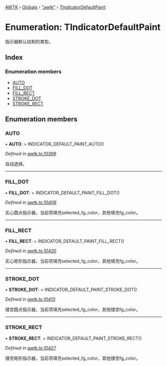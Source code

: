 [AWTK](../README.md) › [Globals](../globals.md) › ["awtk"](../modules/_awtk_.md) › [TIndicatorDefaultPaint](_awtk_.tindicatordefaultpaint.md)

# Enumeration: TIndicatorDefaultPaint

指示器默认绘制的类型。

## Index

### Enumeration members

* [AUTO](_awtk_.tindicatordefaultpaint.md#auto)
* [FILL_DOT](_awtk_.tindicatordefaultpaint.md#fill_dot)
* [FILL_RECT](_awtk_.tindicatordefaultpaint.md#fill_rect)
* [STROKE_DOT](_awtk_.tindicatordefaultpaint.md#stroke_dot)
* [STROKE_RECT](_awtk_.tindicatordefaultpaint.md#stroke_rect)

## Enumeration members

###  AUTO

• **AUTO**: =  INDICATOR_DEFAULT_PAINT_AUTO()

*Defined in [awtk.ts:10399](https://github.com/zlgopen/awtk-binding/blob/540939e/tools/code_gen/js/output/awtk.ts#L10399)*

自动选择。

___

###  FILL_DOT

• **FILL_DOT**: =  INDICATOR_DEFAULT_PAINT_FILL_DOT()

*Defined in [awtk.ts:10406](https://github.com/zlgopen/awtk-binding/blob/540939e/tools/code_gen/js/output/awtk.ts#L10406)*

实心圆点指示器，当前项填充selected_fg_color，其他填充fg_color。

___

###  FILL_RECT

• **FILL_RECT**: =  INDICATOR_DEFAULT_PAINT_FILL_RECT()

*Defined in [awtk.ts:10420](https://github.com/zlgopen/awtk-binding/blob/540939e/tools/code_gen/js/output/awtk.ts#L10420)*

实心矩形指示器，当前项填充selected_fg_color，其他填充fg_color。

___

###  STROKE_DOT

• **STROKE_DOT**: =  INDICATOR_DEFAULT_PAINT_STROKE_DOT()

*Defined in [awtk.ts:10413](https://github.com/zlgopen/awtk-binding/blob/540939e/tools/code_gen/js/output/awtk.ts#L10413)*

镂空圆点指示器，当前项填充selected_fg_color，其他镂空fg_color。

___

###  STROKE_RECT

• **STROKE_RECT**: =  INDICATOR_DEFAULT_PAINT_STROKE_RECT()

*Defined in [awtk.ts:10427](https://github.com/zlgopen/awtk-binding/blob/540939e/tools/code_gen/js/output/awtk.ts#L10427)*

镂空矩形指示器，当前项填充selected_fg_color，其他镂空fg_color。
